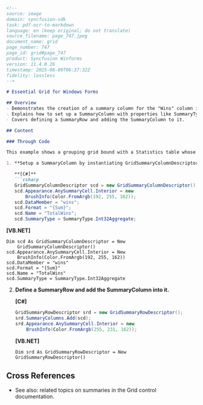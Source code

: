 ```markdown
<!--
source: image
domain: syncfusion-sdk
task: pdf-ocr-to-markdown
language: en (keep original; do not translate)
source_filename: page_747.jpeg
document_name: grid
page_number: 747
page_id: grid#page_747
product: Syncfusion Winforms
version: 11.4.0.26
timestamp: 2025-08-09T06:37:32Z
fidelity: lossless
-->

# Essential Grid for Windows Forms

## Overview
- Demonstrates the creation of a summary column for the "Wins" column in a grouping grid using `GridSummaryColumnDescriptor`.
- Explains how to set up a SummaryColumn with properties like SummaryType and format.
- Covers defining a SummaryRow and adding the SummaryColumn to it.

## Content

### Through Code

This example shows a grouping grid bound with a Statistics table whose columns are ID, School, Sport, wins, losses, ties, and year. Follow the steps below to create a summary for the wins column that displays the sum of wins' values.

1. **Setup a SummaryColumn by instantiating GridSummaryColumnDescriptor specifying the SummaryType and format.**

   **[C#]**
   ```csharp
   GridSummaryColumnDescriptor scd = new GridSummaryColumnDescriptor();
   scd.Appearance.AnySummaryCell.Interior = new
       BrushInfo(Color.FromArgb(192, 255, 162));
   scd.DataMember = "wins";
   scd.Format = "{Sum}";
   scd.Name = "TotalWins";
   scd.SummaryType = SummaryType.Int32Aggregate;
   ```

   **[VB.NET]**
   ```vb.net
   Dim scd As GridSummaryColumnDescriptor = New
       GridSummaryColumnDescriptor()
   scd.Appearance.AnySummaryCell.Interior = New
       BrushInfo(Color.FromArgb(192, 255, 162))
   scd.DataMember = "wins"
   scd.Format = "{Sum}"
   scd.Name = "TotalWins"
   scd.SummaryType = SummaryType.Int32Aggregate
   ```

2. **Define a SummaryRow and add the SummaryColumn into it.**

   **[C#]**
   ```csharp
   GridSummaryRowDescriptor srd = new GridSummaryRowDescriptor();
   srd.SummaryColumns.Add(scd);
   srd.Appearance.AnySummaryCell.Interior = new
       BrushInfo(Color.FromArgb(255, 231, 162));
   ```

   **[VB.NET]**
   ```vb.net
   Dim srd As GridSummaryRowDescriptor = New GridSummaryRowDescriptor()
   ```

## Cross References
- See also: related topics on summaries in the Grid control documentation.

<!-- tags: [grid, summary, windows forms, coding example, property settings, syncfusion] keywords: [GridSummaryColumnDescriptor, SummaryType, GridSummaryRowDescriptor, DataMember, Format, Name, Interior, Aggregate, C#, VB.NET] -->
```